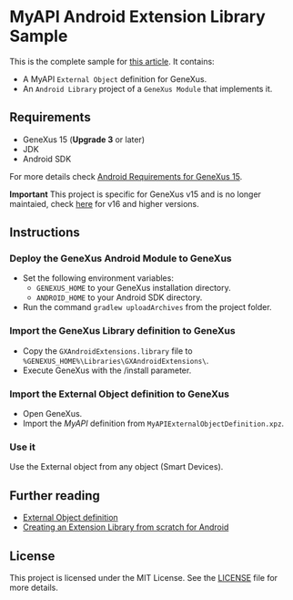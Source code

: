 # MyAPI Android Extension Library Sample
This is the complete sample for [this article](http://wiki.genexus.com/commwiki/servlet/wiki?17878). It contains:
- A MyAPI `External Object` definition for GeneXus.
- An `Android Library` project of a `GeneXus Module` that implements it.

## Requirements
- GeneXus 15 (**Upgrade 3** or later)
- JDK
- Android SDK

For more details check [Android Requirements for GeneXus 15](http://wiki.genexus.com/commwiki/servlet/wiki?14449).

**Important** This project is specific for GeneXus v15 and is no longer maintaied, check [here](https://github.com/genexuslabs/SDExtensionsSample) for v16 and higher versions.

## Instructions

### Deploy the GeneXus Android Module to GeneXus
- Set the following environment variables:
    - `GENEXUS_HOME` to your GeneXus installation directory.
    - `ANDROID_HOME` to your Android SDK directory.
- Run the command `gradlew uploadArchives` from the project folder.

### Import the GeneXus Library definition to GeneXus
- Copy the `GXAndroidExtensions.library` file to `%GENEXUS_HOME%\Libraries\GXAndroidExtensions\`.
- Execute GeneXus with the /install parameter.

### Import the External Object definition to GeneXus
- Open GeneXus.
- Import the _MyAPI_ definition from `MyAPIExternalObjectDefinition.xpz`.

### Use it
Use the External object from any object (Smart Devices).

## Further reading

- [External Object definition](http://wiki.genexus.com/commwiki/servlet/wiki?6148)
- [Creating an Extension Library from scratch for Android](http://wiki.genexus.com/commwiki/servlet/wiki?33546)

## License
This project is licensed under the MIT License. See the [LICENSE](License.txt) file for more details.
